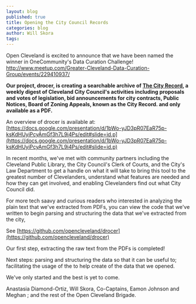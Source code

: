 ```yaml
---
layout: blog
published: true
title: Opening the City Council Records
categories: blog
author: Will Skora
tags: 
---
```


Open Cleveland is excited to announce that we have been named the winner in OneCommunity's Data Curation Challenge! http://www.meetup.com/Greater-Cleveland-Data-Curation-Group/events/229410937/

**Our project, drocer, is creating a searchable archive of [The City Record](http://clevelandcitycouncil.org/the-city-record/), a weekly digest of Cleveland City Council's activities including proposals and votes of legislation, bid announcements for city contracts, Public Notices, Board of Zoning Appeals, known as the City Record.  and only available as a PDF.**

An overview of drocer is available at: 
[https://docs.google.com/presentation/d/1bWo-yJD3pR07EaR75p-ksKdHUyiPcyAmGf3h7L9i4Ps/edit#slide=id.p](https://docs.google.com/presentation/d/1bWo-yJD3pR07EaR75p-ksKdHUyiPcyAmGf3h7L9i4Ps/edit#slide=id.p)

In recent months, we've met with community partners including the Cleveland Public Library, the City Council's Clerk of Courts, and the City's Law Department to get a handle on what it will take to bring this tool to the greatest number of Clevelanders, understand what features are needed and how they can get involved, and enabling Clevelanders find out what City Council did. 

For more tech saavy and curious readers who interested in analyzing the plain text that we've extracted from PDFs, you can view the code that we've written to begin parsing and structuring the data that we've extracted from the city, 

See [https://github.com/opencleveland/drocer](https://github.com/opencleveland/drocer)

Our first step, extracting the raw text from the PDFs is completed! 

Next steps: 
parsing and structuring the data so that it can be useful to; 
facilitating the usage of the to help create of the data that we opened. 

We've only started and the best is yet to come. 

Anastasia Diamond-Ortiz, Will Skora, Co-Captains, Eamon Johnson and Meghan ; and the rest of the Open Cleveland Brigade. 






